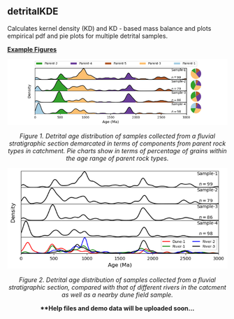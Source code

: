 ## detritalKDE
Calculates kernel density (KD) and KD - based mass balance and plots empirical pdf and pie plots for multiple detrital samples.
&nbsp;
&nbsp;
&nbsp;
 
<p align="left">
  <div class="text-purple">
    <b><a href="#" class="text-inherit">Example Figures</a></b>
  </div>
</p>

<p align="center">
  <img src="https://github.com/ramendra1990/detritalKDE/blob/master/demo%20figures/Figure_1.png">
</p>

<p align="center">
  <I>Figure 1. Detrital age distribution of samples collected from a fluvial stratigraphic section demarcated in terms of components from parent rock types in catchment. Pie charts show in terms of percentage of grains within the age range of parent rock types.</I>
</p>

<p align="center">
  <img src="https://github.com/ramendra1990/detritalKDE/blob/master/demo%20figures/Figure_2.png">
</p>

<p align="center">
  <I>Figure 2. Detrital age distribution of samples collected from a fluvial stratigraphic section, compared with that of different rivers in the catcment as well as a nearby dune field sample.</I>
</p>

<p align="center">
  <b>**Help files and demo data will be uploaded soon...</b>
</p>
